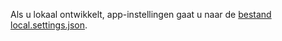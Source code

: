Als u lokaal ontwikkelt, app-instellingen gaat u naar de [bestand local.settings.json](../articles/azure-functions/functions-run-local.md#local-settings-file).
